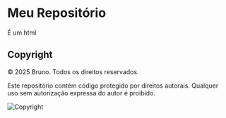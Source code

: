 # Meu Repositório

É um html

## Copyright

© 2025 Bruno. Todos os direitos reservados.

Este repositório contém código protegido por direitos autorais. 
Qualquer uso sem autorização expressa do autor é proibido.

![Copyright](https://img.shields.io/badge/Copyright-2025%20Bruno-red)
